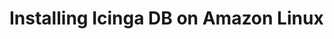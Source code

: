 # Installing Icinga DB on Amazon Linux

<!-- {% set amazon_linux = True %} -->
<!-- {% include "02-Installation.md" %} -->
